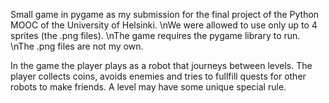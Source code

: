 Small game in pygame as my submission for the final project of the Python MOOC of the University of Helsinki.
\nWe were allowed to use only up to 4 sprites (the .png files). 
\nThe game requires the pygame library to run.
\nThe .png files are not my own.

In the game the player plays as a robot that journeys between levels. The player collects coins, avoids enemies and tries to fullfill quests for other robots to make friends. A level may have some unique special rule.
